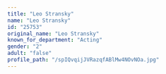 ```yaml
---
title: "Leo Stransky"
name: "Leo Stransky"
id: "25753"
original_name: "Leo Stransky"
known_for_department: "Acting"
gender: "2"
adult: "false"
profile_path: "/spIQvqijJVRazqfABlMw4NOvNOa.jpg"
---
```

